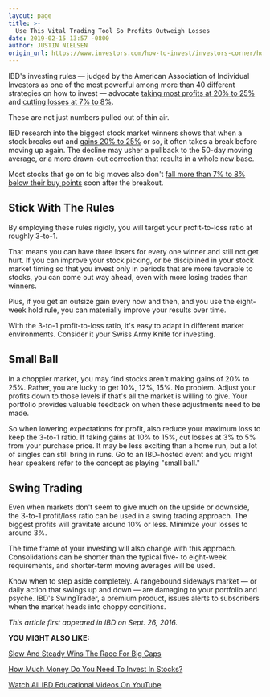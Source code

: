 ```yaml
---
layout: page
title: >-
  Use This Vital Trading Tool So Profits Outweigh Losses
date: 2019-02-15 13:57 -0800
author: JUSTIN NIELSEN
origin_url: https://www.investors.com/how-to-invest/investors-corner/how-to-invest-profit-loss-stocks/
---
```


IBD's investing rules — judged by the American Association of Individual Investors as one of the most powerful among more than 40 different strategies on how to invest — advocate [taking most profits at 20% to 25%](https://www.investors.com/how-to-invest/investors-corner/how-to-build-long-term-profits-in-stocks-take-many-gains-at-20-25/) and [cutting losses at 7% to 8%](https://www.investors.com/how-to-invest/investors-corner/still-the-no-1-rule-for-stock-investors-always-cut-your-losses-short/).

These are not just numbers pulled out of thin air.

IBD research into the biggest stock market winners shows that when a stock breaks out and [gains 20% to 25%](https://www.investors.com/how-to-invest/investors-corner/how-to-build-long-term-profits-in-stocks-take-many-gains-at-20-25/) or so, it often takes a break before moving up again. The decline may usher a pullback to the 50-day moving average, or a more drawn-out correction that results in a whole new base.

Most stocks that go on to big moves also don't [fall more than 7% to 8% below their buy points](https://www.investors.com/how-to-invest/investors-corner/still-the-no-1-rule-for-stock-investors-always-cut-your-losses-short/) soon after the breakout.

## Stick With The Rules

By employing these rules rigidly, you will target your profit-to-loss ratio at roughly 3-to-1.

That means you can have three losers for every one winner and still not get hurt. If you can improve your stock picking, or be disciplined in your stock market timing so that you invest only in periods that are more favorable to stocks, you can come out way ahead, even with more losing trades than winners.

Plus, if you get an outsize gain every now and then, and you use the eight-week hold rule, you can materially improve your results over time.

With the 3-to-1 profit-to-loss ratio, it's easy to adapt in different market environments. Consider it your Swiss Army Knife for investing.

## Small Ball

In a choppier market, you may find stocks aren't making gains of 20% to 25%. Rather, you are lucky to get 10%, 12%, 15%. No problem. Adjust your profits down to those levels if that's all the market is willing to give. Your portfolio provides valuable feedback on when these adjustments need to be made.

So when lowering expectations for profit, also reduce your maximum loss to keep the 3-to-1 ratio. If taking gains at 10% to 15%, cut losses at 3% to 5% from your purchase price. It may be less exciting than a home run, but a lot of singles can still bring in runs. Go to an IBD-hosted event and you might hear speakers refer to the concept as playing "small ball."

## Swing Trading

Even when markets don't seem to give much on the upside or downside, the 3-to-1 profit/loss ratio can be used in a swing trading approach. The biggest profits will gravitate around 10% or less. Minimize your losses to around 3%.

The time frame of your investing will also change with this approach. Consolidations can be shorter than the typical five- to eight-week requirements, and shorter-term moving averages will be used.

Know when to step aside completely. A rangebound sideways market — or daily action that swings up and down — are damaging to your portfolio and psyche. IBD's SwingTrader, a premium product, issues alerts to subscribers when the market heads into choppy conditions.

_This article first appeared in IBD on Sept. 26, 2016._

**YOU MIGHT ALSO LIKE:**

[Slow And Steady Wins The Race For Big Caps](https://www.investors.com/how-to-invest/investors-corner/big-cap-stocks-can-be-winners/)

[How Much Money Do You Need To Invest In Stocks?](https://www.investors.com/how-to-invest/investors-corner/how-much-money-do-you-need-to-start-investing/)

[Watch All IBD Educational Videos On YouTube](https://www.youtube.com/investorsbusinessdaily)
